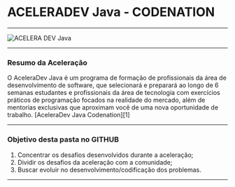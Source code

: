 # ACELERADEV Java - CODENATION

------------

![ACELERA DEV Java](https://i.imgur.com/QunUMvj.png "ACELERA DEV Java")


------------

### Resumo da Aceleração
O AceleraDev Java é um programa de formação de profissionais da área de desenvolvimento de software, que selecionará e preparará ao longo de 6 semanas estudantes e profissionais da área de tecnologia com exercícios práticos de programação focados na realidade do mercado, além de mentorias exclusivas que aproximam você de uma nova oportunidade de trabalho. [AceleraDev Java Codenation][1]


------------

### Objetivo desta pasta no GITHUB
1. Concentrar os desafios desenvolvidos durante a aceleração;
2. Dividir os desafios da aceleração com a comunidade;
3. Buscar evoluir no desenvolvimento/codificação dos problemas.

------------

